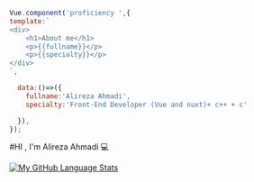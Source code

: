 ```javascript
Vue.component('proficiency ',{
template:`
<div>
    <h1>About me</h1>
    <p>{{fullname}}</p>
    <p>{{specialty}}</p>
</div>
`,

  data:()=>({
    fullname:'Alireza Ahmadi',
    specialty:'Front-End Developer (Vue and nuxt)+ c++ + c'

  }),
});
```

#HI , I'm Alireza Ahmadi 💻
<!-- [![My GitHub Stats](https://github-readme-stats.vercel.app/api/?username=alirezaahmaddii&count_private=true&theme=tokyonight&showicons=true)]() -->
[![My GitHub Language Stats](https://github-readme-stats.vercel.app/api/top-langs/?username=alirezaahmaddii&langs_count=5&theme=tokyonight)]()

